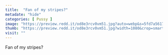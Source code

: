 ```yaml
---
title:  "Fan of my stripes?"
metadate: "hide"
categories: [ Pussy ]
image: "https://preview.redd.it/od8e3rcv0vm51.jpg?auto=webp&s=5fd7a561756e6a08432c969901c6a2c5c9dc62c3"
thumb: "https://preview.redd.it/od8e3rcv0vm51.jpg?width=1080&crop=smart&auto=webp&s=3df47737dd67c464d7c55c6e0b8249c675b968e6"
visit: ""
---
```

Fan of my stripes?
